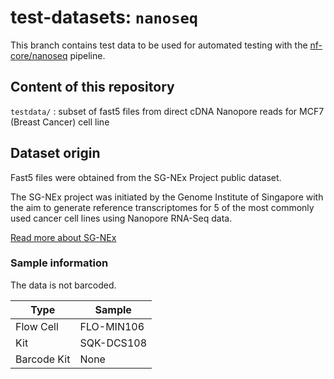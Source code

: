 # test-datasets: `nanoseq`

This branch contains test data to be used for automated testing with the [nf-core/nanoseq](https://github.com/nf-core/nanoseq) pipeline.

## Content of this repository

`testdata/` : subset of fast5 files from direct cDNA Nanopore reads for MCF7 (Breast Cancer) cell line   

## Dataset origin

Fast5 files were obtained from the SG-NEx Project public dataset.

The SG-NEx project was initiated by the Genome Institute of Singapore with the aim to generate reference transcriptomes for 5 of the most commonly used cancer cell lines using Nanopore RNA-Seq data.

[Read more about SG-NEx](https://github.com/GoekeLab/sg-nex-data)

### Sample information

The data is not barcoded.

| Type	                |   Sample	  |
|-----------------------|-------------|
| Flow Cell       	    | FLO-MIN106	|
| Kit	                  | SQK-DCS108	|
| Barcode Kit	          |    None  	  |
